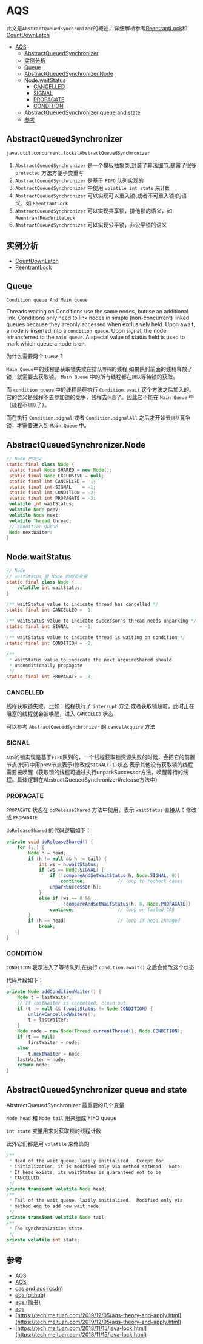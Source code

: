 # AQS

此文是`AbstractQueuedSynchronizer`的概述，详细解析参考[ReentrantLock](reentrant-lock.md)和[CountDownLatch](count-down-latch.md)

- [AQS](#aqs)
  - [AbstractQueuedSynchronizer](#abstractqueuedsynchronizer)
  - [实例分析](#实例分析)
  - [Queue](#queue)
  - [AbstractQueuedSynchronizer.Node](#abstractqueuedsynchronizernode)
  - [Node.waitStatus](#nodewaitstatus)
    - [CANCELLED](#cancelled)
    - [SIGNAL](#signal)
    - [PROPAGATE](#propagate)
    - [CONDITION](#condition)
  - [AbstractQueuedSynchronizer queue and state](#abstractqueuedsynchronizer-queue-and-state)
  - [参考](#参考)

## AbstractQueuedSynchronizer

`java.util.concurrent.locks.AbstractQueuedSynchronizer`

1. `AbstractQueuedSynchronizer` 是一个模板抽象类,封装了算法细节,暴露了很多 `protected` 方法方便子类重写
2. `AbstractQueuedSynchronizer` 是基于 `FIFO` 队列实现的
3. `AbstractQueuedSynchronizer` 中使用 `volatile int state` 来`计数`
4. `AbstractQueuedSynchronizer` 可以实现可以重入锁(或者不可重入锁)的语义，如 `ReentrantLock`
5. `AbstractQueuedSynchronizer` 可以实现共享锁，排他锁的语义，如 `ReentrantReadWriteLock`
6. `AbstractQueuedSynchronizer` 可以实现公平锁，非公平锁的语义

## 实例分析

- [CountDownLatch](count-down-latch.md)
- [ReentrantLock](reentrant-lock.md)

## Queue

`Condition queue And Main queue`

Threads waiting on Conditions use the same nodes, butuse an additional link. Conditions only need to link nodes
in simple (non-concurrent) linked queues because they areonly accessed when exclusively held.  Upon await, a node is
inserted into a `condition queue`.  Upon signal, the node istransferred to the `main queue`.  A special value of status
field is used to mark which queue a node is on.

为什么需要两个 `Queue` ?

`Main Queue`中的线程是获取锁失败在排队`等待`的线程,如果队列前面的线程释放了锁，就需要去获取锁。 `Main Queue` 中的所有线程都在`排队`等待锁的获取。

而 `condition queue` 中的线程是在执行 `Condition.await` 这个方法之后加入的。它的含义是线程不去参加锁的竞争，线程去`休息`了。因此它不能在 `Main Queue` 中（线程不`排队`了）。

而在执行 `Condition.signal` 或者 `Condition.signalAll` 之后才开始去`排队`竞争锁，才需要进入到 `Main Queue` 中。

## AbstractQueuedSynchronizer.Node

```java
// Node 的定义
static final class Node {
 static final Node SHARED = new Node();
 static final Node EXCLUSIVE = null;
 static final int CANCELLED =  1;
 static final int SIGNAL    = -1;
 static final int CONDITION = -2;
 static final int PROPAGATE = -3;
 volatile int waitStatus;
 volatile Node prev;
 volatile Node next;
 volatile Thread thread;
 // condition Queue
 Node nextWaiter;
}
```

## Node.waitStatus

```java
// Node
// waitStatus 是 Node 的成员变量
static final class Node {
    volatile int waitStatus;
}
```

```java
/** waitStatus value to indicate thread has cancelled */
static final int CANCELLED =  1;

/** waitStatus value to indicate successor's thread needs unparking */
static final int SIGNAL    = -1;

/** waitStatus value to indicate thread is waiting on condition */
static final int CONDITION = -2;

/**
 * waitStatus value to indicate the next acquireShared should
 * unconditionally propagate
 */
static final int PROPAGATE = -3;

```

### CANCELLED

线程获取锁失败，比如：线程执行了 `interrupt` 方法,或者获取锁超时，此时正在阻塞的线程就会被唤醒，进入 `CANCELLED` 状态

可以参考 `AbstractQueuedSynchronizer` 的 `cancelAcquire` 方法

### SIGNAL

`AQS`的锁实现是基于`FIFO`队列的，一个线程获取锁资源失败的时候，会把它的前置节点(代码中用prev节点表示)修改成`SIGNAL(-1)`状态
表示其他没有获取锁的线程需要被唤醒（获取锁的线程可通过执行unparkSuccessor方法，唤醒等待的线程。具体逻辑在AbstractQueuedSynchronizer#release方法中）

### PROPAGATE

`PROPAGATE` 状态在 `doReleaseShared` 方法中使用，表示 `waitStatus` 直接从 `0` 修改成 `PROPAGATE`

`doReleaseShared` 的代码逻辑如下：

```java
private void doReleaseShared() {
    for (;;) {
        Node h = head;
        if (h != null && h != tail) {
            int ws = h.waitStatus;
            if (ws == Node.SIGNAL) {
                if (!compareAndSetWaitStatus(h, Node.SIGNAL, 0))
                    continue;            // loop to recheck cases
                unparkSuccessor(h);
            }
            else if (ws == 0 &&
                     !compareAndSetWaitStatus(h, 0, Node.PROPAGATE))
                continue;                // loop on failed CAS
        }
        if (h == head)                   // loop if head changed
            break;
    }
}
```

### CONDITION

`CONDITION` 表示进入了等待队列,在执行 `condition.await()` 之后会修改这个状态

代码片段如下：

```java
private Node addConditionWaiter() {
    Node t = lastWaiter;
    // If lastWaiter is cancelled, clean out.
    if (t != null && t.waitStatus != Node.CONDITION) {
        unlinkCancelledWaiters();
        t = lastWaiter;
    }
    Node node = new Node(Thread.currentThread(), Node.CONDITION);
    if (t == null)
        firstWaiter = node;
    else
        t.nextWaiter = node;
    lastWaiter = node;
    return node;
}
```

## AbstractQueuedSynchronizer queue and state

AbstractQueuedSynchronizer 最重要的几个变量

`Node head` 和 `Node tail` 用来组成 FIFO queue

`int state` 变量用来对获取锁的线程计数

此外它们都是用 `volatile` 来修饰的

```java
/**
 * Head of the wait queue, lazily initialized.  Except for
 * initialization, it is modified only via method setHead.  Note:
 * If head exists, its waitStatus is guaranteed not to be
 * CANCELLED.
 */
private transient volatile Node head;
/**
 * Tail of the wait queue, lazily initialized.  Modified only via
 * method enq to add new wait node.
 */
private transient volatile Node tail;
/**
 * The synchronization state.
 */
private volatile int state;
```

## 参考

- [AQS](https://juejin.cn/post/6977746796093112333)
- [AQS](https://www.cnblogs.com/waterystone/p/4920797.html)
- [cas and aqs (csdn)](https://blog.csdn.net/u010862794/article/details/72892300)
- [aqs (github)](<https://github.com/CL0610/Java-concurrency/blob/master/08.%E5%88%9D%E8%AF%86Lock%E4%B8%8EAbstractQueuedSynchronizer(AQS)/%E5%88%9D%E8%AF%86Lock%E4%B8%8EAbstractQueuedSynchronizer(AQS).md>)
- [aqs (简书)](https://www.jianshu.com/p/cc308d82cc71)
- [aqs](https://wyj.shiwuliang.com/JAVA%20-%20AQS%E6%BA%90%E7%A0%81%E8%A7%A3%E8%AF%BB.html)
- [https://tech.meituan.com/2019/12/05/aqs-theory-and-apply.html](https://tech.meituan.com/2019/12/05/aqs-theory-and-apply.html)
- [https://tech.meituan.com/2018/11/15/java-lock.html](https://tech.meituan.com/2018/11/15/java-lock.html)